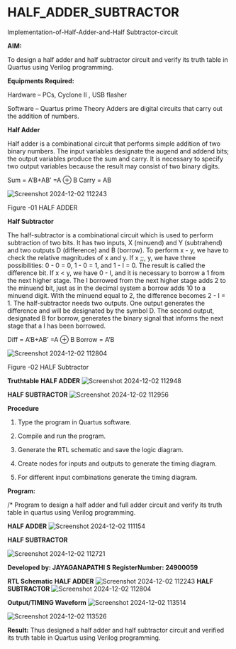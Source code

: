 # HALF_ADDER_SUBTRACTOR

Implementation-of-Half-Adder-and-Half Subtractor-circuit

**AIM:**

To design a half adder and half subtractor circuit and verify its truth table in Quartus using Verilog programming.

**Equipments Required:**

Hardware – PCs, Cyclone II , USB flasher 

Software – Quartus prime Theory Adders are digital circuits that carry out the addition of numbers.

**Half Adder**

Half adder is a combinational circuit that performs simple addition of two binary numbers. The input variables designate the augend and addend bits; the output variables produce the sum and carry. It is necessary to specify two output variables because the result may consist of two binary digits.

Sum = A’B+AB’ =A ⊕ B Carry = AB

![Screenshot 2024-12-02 112243](https://github.com/user-attachments/assets/9cb74947-9b2c-4a3c-827f-a63370b418bf)


Figure -01 HALF ADDER

**Half Subtractor**

The half-subtractor is a combinational circuit which is used to perform subtraction of two bits. It has two inputs, X (minuend) and Y (subtrahend) and two outputs D (difference) and B (borrow). To perform x - y, we have to check the relative magnitudes of x and y. If x ;;, y, we have three possibilities: 0 - 0 = 0, 1 - 0 = 1, and 1 - I = 0. The result is called the difference bit. If x < y, we have 0 - I, and it is necessary to borrow a 1 from the next higher stage. The I borrowed from the next higher stage adds 2 to the minuend bit, just as in the decimal system a borrow adds 10 to a minuend digit. With the minuend equal to 2, the difference becomes 2 - I = 1. The half-subtractor needs two outputs. One output generates the difference and will be designated by the symbol D. The second output, designated B for borrow, generates the binary signal that informs the next stage that a I has been borrowed. 

Diff = A’B+AB’ =A ⊕ B
Borrow = A’B

![Screenshot 2024-12-02 112804](https://github.com/user-attachments/assets/fea1f54c-e525-4d60-86c4-a9d52a028843)


Figure -02 HALF Subtractor

**Truthtable**
**HALF ADDER**
![Screenshot 2024-12-02 112948](https://github.com/user-attachments/assets/e7ae864e-a87f-40a8-b194-283502a52687)

**HALF SUBTRACTOR**
![Screenshot 2024-12-02 112956](https://github.com/user-attachments/assets/70fb72d8-36ef-4024-a99d-13ffabb6026f)

**Procedure**

1.	Type the program in Quartus software.

2.	Compile and run the program.

3.	Generate the RTL schematic and save the logic diagram.

4.	Create nodes for inputs and outputs to generate the timing diagram.

5.	For different input combinations generate the timing diagram.


**Program:**

/* Program to design a half adder and full adder circuit and verify its truth table in quartus using Verilog programming.

**HALF ADDER**
![Screenshot 2024-12-02 111154](https://github.com/user-attachments/assets/98259253-121f-4f43-8cb6-94b7fd3818b8)

**HALF SUBTRACTOR**

![Screenshot 2024-12-02 112721](https://github.com/user-attachments/assets/18e53af9-5635-4f8c-97ee-05453a1d08a6)

**Developed by: JAYAGANAPATHI S**
**RegisterNumber: 24900059**

**RTL Schematic**
**HALF ADDER**
![Screenshot 2024-12-02 112243](https://github.com/user-attachments/assets/9610f39a-b4b9-4c13-a11b-6f1c1867b057)
**HALF SUBTRACTOR**
![Screenshot 2024-12-02 112804](https://github.com/user-attachments/assets/42037d98-6b1c-4da0-b11d-53b0aa8357ee)


**Output/TIMING Waveform**
![Screenshot 2024-12-02 113514](https://github.com/user-attachments/assets/95b2386e-1950-467a-91cc-722266a1fcb5)

![Screenshot 2024-12-02 113526](https://github.com/user-attachments/assets/5d129b81-9b29-466f-af34-86ee488ddc3e)

**Result:**
 Thus designed a half adder and half subtractor circuit and verified its truth table in Quartus using Verilog programming.
